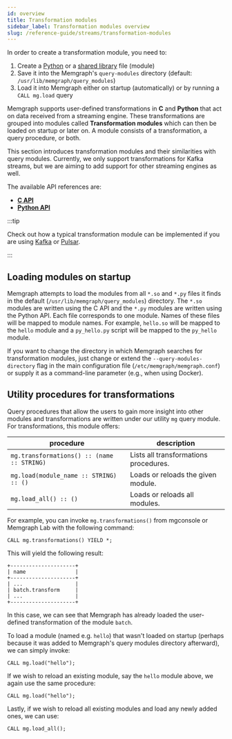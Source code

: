 ```yaml
---
id: overview
title: Transformation modules
sidebar_label: Transformation modules overview
slug: /reference-guide/streams/transformation-modules
---
```


In order to create a transformation module, you need to:
1. Create a [Python](./api/python-api.md) or a [shared library](./api/c-api.md) file (module)
2. Save it into the Memgraph's `query-modules` directory (default: `/usr/lib/memgraph/query_modules`)
3. Load it into Memgraph either on startup (automatically) or by running a `CALL mg.load` query

Memgraph supports user-defined transformations in **C** and **Python**
that act on data received from a streaming engine. These transformations
are grouped into modules called **Transformation modules** which can then
be loaded on startup or later on. A module consists of a transformation, a
query procedure, or both.

This section introduces transformation modules and their similarities
with query modules. Currently, we only support transformations for
Kafka streams, but we are aiming to add support for other
streaming engines as well.

The available API references are:
* **[C API](./api/c-api.md)**
* **[Python API](./api/python-api.md)**

:::tip

Check out how a typical transformation module can be implemented if you are using 
[Kafka](/database-functionalities/streams/kafka/implement-transformation-module.md)
or
[Pulsar](/database-functionalities/streams/pulsar/implement-transformation-module.md).

:::

## Loading modules on startup

Memgraph attempts to load the modules from all `*.so` and `*.py`
files it finds in the default (`/usr/lib/memgraph/query_modules`) directory.
The `*.so` modules are written using the C API and the `*.py` modules are
written using the Python API. Each file corresponds to one module. Names
of these files will be mapped to module names.  For example, `hello.so`
will be mapped to the `hello` module and a `py_hello.py` script
will be mapped to the `py_hello` module.

If you want to change the directory in which Memgraph searches for
transformation modules, just change or extend the `--query-modules-directory`
flag in the main configuration file (`/etc/memgraph/memgraph.conf`) or supply
it as a command-line parameter (e.g., when using Docker).

## Utility procedures for transformations

Query procedures that allow the users to gain more insight into other modules and
transformations are written under our utility `mg` query module.
For transformations, this module offers:

|procedure|description|
|---------|-----------|
|`mg.transformations() :: (name :: STRING)`|Lists all transformations procedures.|
|`mg.load(module_name :: STRING) :: ()`|Loads or reloads the given module.|
|`mg.load_all() :: ()`|Loads or reloads all modules.|

For example, you can invoke `mg.transformations()` from mgconsole or Memgraph Lab with the following command:

```cypher
CALL mg.transformations() YIELD *;
```

This will yield the following result:

```plaintext
+---------------------+
| name                |
+---------------------+
| ...                 |
| batch.transform     |
| ...                 |
+---------------------+
```

In this case, we can see that Memgraph has already loaded the user-defined transformation
of the module `batch`.

To load a module (named e.g. `hello`) that wasn't loaded on startup (perhaps
because it was added to Memgraph's query modules directory afterward), we
can simply invoke:

```cypher
CALL mg.load("hello");
```

If we wish to reload an existing module, say the `hello` module above, we
again use the same procedure:

```cypher
CALL mg.load("hello");
```

Lastly, if we wish to reload all existing modules and load any newly added ones,
we can use:

```cypher
CALL mg.load_all();
```
